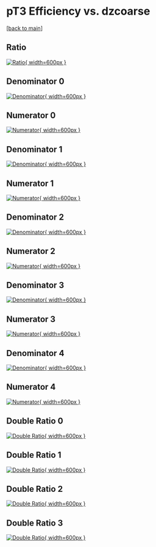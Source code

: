# pT3 Efficiency vs. dzcoarse

[[back to main](./)]



## Ratio

[![Ratio](../mtv/var/pT3_vtr_211_0_eff_dzcoarse.png){ width=600px }](../mtv/var/pT3_vtr_211_0_eff_dzcoarse.pdf)

## Denominator 0

[![Denominator](../mtv/den/pT3_vtr_211_0_eff_dzcoarse_den0.png){ width=600px }](../mtv/den/pT3_vtr_211_0_eff_dzcoarse_den0.pdf)

## Numerator 0

[![Numerator](../mtv/num/pT3_vtr_211_0_eff_dzcoarse_num0.png){ width=600px }](../mtv/num/pT3_vtr_211_0_eff_dzcoarse_num0.pdf)

## Denominator 1

[![Denominator](../mtv/den/pT3_vtr_211_0_eff_dzcoarse_den1.png){ width=600px }](../mtv/den/pT3_vtr_211_0_eff_dzcoarse_den1.pdf)

## Numerator 1

[![Numerator](../mtv/num/pT3_vtr_211_0_eff_dzcoarse_num1.png){ width=600px }](../mtv/num/pT3_vtr_211_0_eff_dzcoarse_num1.pdf)

## Denominator 2

[![Denominator](../mtv/den/pT3_vtr_211_0_eff_dzcoarse_den2.png){ width=600px }](../mtv/den/pT3_vtr_211_0_eff_dzcoarse_den2.pdf)

## Numerator 2

[![Numerator](../mtv/num/pT3_vtr_211_0_eff_dzcoarse_num2.png){ width=600px }](../mtv/num/pT3_vtr_211_0_eff_dzcoarse_num2.pdf)

## Denominator 3

[![Denominator](../mtv/den/pT3_vtr_211_0_eff_dzcoarse_den3.png){ width=600px }](../mtv/den/pT3_vtr_211_0_eff_dzcoarse_den3.pdf)

## Numerator 3

[![Numerator](../mtv/num/pT3_vtr_211_0_eff_dzcoarse_num3.png){ width=600px }](../mtv/num/pT3_vtr_211_0_eff_dzcoarse_num3.pdf)

## Denominator 4

[![Denominator](../mtv/den/pT3_vtr_211_0_eff_dzcoarse_den4.png){ width=600px }](../mtv/den/pT3_vtr_211_0_eff_dzcoarse_den4.pdf)

## Numerator 4

[![Numerator](../mtv/num/pT3_vtr_211_0_eff_dzcoarse_num4.png){ width=600px }](../mtv/num/pT3_vtr_211_0_eff_dzcoarse_num4.pdf)

## Double Ratio 0

[![Double Ratio](../mtv/ratio/pT3_vtr_211_0_eff_dzcoarse_ratio0.png){ width=600px }](../mtv/ratio/pT3_vtr_211_0_eff_dzcoarse_ratio0.pdf)

## Double Ratio 1

[![Double Ratio](../mtv/ratio/pT3_vtr_211_0_eff_dzcoarse_ratio1.png){ width=600px }](../mtv/ratio/pT3_vtr_211_0_eff_dzcoarse_ratio1.pdf)

## Double Ratio 2

[![Double Ratio](../mtv/ratio/pT3_vtr_211_0_eff_dzcoarse_ratio2.png){ width=600px }](../mtv/ratio/pT3_vtr_211_0_eff_dzcoarse_ratio2.pdf)

## Double Ratio 3

[![Double Ratio](../mtv/ratio/pT3_vtr_211_0_eff_dzcoarse_ratio3.png){ width=600px }](../mtv/ratio/pT3_vtr_211_0_eff_dzcoarse_ratio3.pdf)


